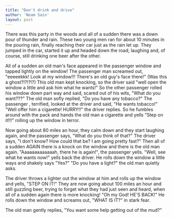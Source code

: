```yaml
---
title: "Don't drink and drive"
author: 'Noam Sain'
layout: post
---
```


There was this party in the woods and all of a sudden there was a down pour of thunder and rain. These two young men ran for about 10 minutes in the pouring rain, finally reaching their car just as the rain let up. They jumped in the car, started it up and headed down the road, laughing and, of course, still drinking one beer after the other.

All of a sudden an old man's face appeared in the passenger window and tapped lightly on the window! The passenger man screamed out, "eeeeekkk! Look at my window!!! There's an old guy's face there!" (Was this a ghost?!?!?!?) This old man kept knocking, so the driver said "well open the window a little and ask him what he wants!" So the other passenger rolled his window down part way and said, scared out of his wits, "What do you want???" The old man sofly replied, "Do you have any tobacco?" The passenger , terrified, looked at the driver and said, "He wants tobacco!" "Well offer him a cigarette! HURRY!!" the driver replies. So he fumbles around with the pack and hands the old man a cigarette and yells "Step on it!!!" rolling up the window in terror.

Now going about 80 miles an hour, they calm down and they start laughing again, and the passenger says, "What do you think of that?" The driver says, "I don't know? How could that be? I am going pretty fast?" Then all of a sudden AGAIN there is a knock on the window and there is the old man again. "Aaaaaaaaaaaaah, there he is again!", the passenger yells. "Well, see what he wants now!" yells back the driver. He rolls down the window a little ways and shakely says "Yes?" "Do you have a light?" the old man quietly asks.

The driver throws a lighter out the window at him and rolls up the window and yells, "STEP ON IT!" They are now going about 100 miles an hour and still guzzling beer, trying to forget what they had just seen and heard, when all of a sudden again there is more knocking! "Oh my God! HE'S BACK!" He rolls down the window and screams out, "WHAT IS IT?" in stark fear.

The old man gently replies, "You want some help getting out of the mud?"